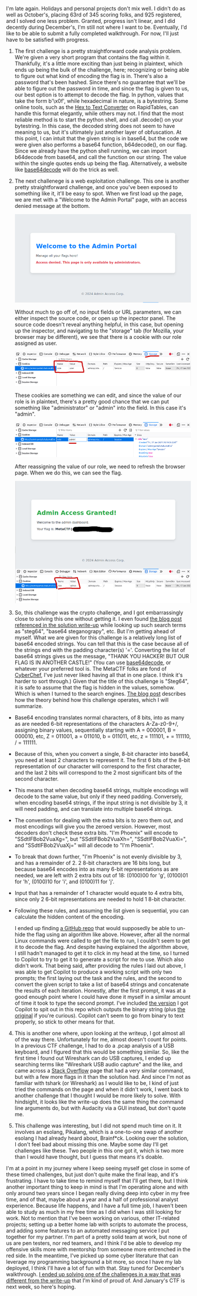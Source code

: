 I'm late again. Holidays and personal projects don't mix well. I didn't do as well as October's, placing 63rd of 345 scoring folks, and 925 registered, and I solved one less problem. Granted, progress isn't linear, and I did decently during December's, I'm still not where I want to be. Eventually, I'd like to be able to submit a fully completed walkthrough. For now, I'll just have to be satisfied with progress. 

1. The first challenge is a pretty straightforward code analysis problem. We're given a very short program that contains the flag within it. Thankfully, it's a little more exciting than just being in plaintext, which ends up being the bulk of the challenge, here; recognizing or being able to figure out what kind of encoding the flag is in. There's also a password that's been hashed. Since there's no guarantee that we'll be able to figure out the password in time, and since the flag is given to us, our best option is to attempt to decode the flag. In python, values that take the form b'\x0f', while hexadecimal in nature, is a bytestring. Some online tools, such as the [Hex to Text Converter](https://www.rapidtables.com/convert/number/hex-to-ascii.html) on RapidTables, can handle this format elegantly, while others may not. I find that the most reliable method is to start the python shell, and call .decode() on your bytestring. In this case, the decoded string does not seem to have meaning to us, but it's ultimately just another layer of obfuscation. At this point, I can intuit that the given string is in base64, but the code we were given also performs a base64 function, b64decode(), on our flag. Since we already have the python shell running, we can import b64decode from base64, and call the function on our string. The value within the single quotes ends up being the flag. Alternatively, a website like [base64decode](https://www.base64decode.org/) will do the trick as well. 

2. The next challenege is a web exploitation challenge. This one is another pretty straightforward challenge, and once you've been exposed to something like it, it'll be easy to spot. When we first load up the page, we are met with a "Welcome to the Admin Portal" page, with an access denied message at the bottom. 
	
	![The initial page](admin-portal0.png)
	
    Without much to go off of, no input fields or URL parameters, we can either inspect the source code, or open up the inpector panel. The source code doesn't reveal anything helpful, in this case, but opening up the inspector, and navigating to the "storage" tab (for Mozilla, your browser may be different), we see that there is a cookie with our role assigned as user. 
    
	![The browser inspector showing the cookie with the "user" role assigned.](admin-portal1.png)
    	
    These cookies are something we can edit, and since the value of our role is in plaintext, there's a pretty good chance that we can put something like "administrator" or "admin" into the field. In this case it's "admin". 
    
	![The browser inspector showing the modified cookie with value "admin" assigned.](admin-portal2.png)
    	
    After reassigning the value of our role, we need to refresh the browser page. When we do this, we can see the flag.

   	![The Admin Access Granted page with redacted flag.](admin-portal3.png)

	
4. So, this challenge was the crypto challenge, and I got embarrassingly close to solving this one without getting it. I even found [the blog post referenced in the solution write-up](https://hexarcana.ch/b/2024-08-16-base64-beyond-encoding/) while looking up such search terms as "steg64", "base64 steganograpy", etc. But I'm getting ahead of myself. What we are given for this challenge is a relatively long list of base64 encoded strings. You can tell that this is the case because all of the strings end with the padding character(s) '='. Converting the list of base64 strings gives us the message, "THANK YOU HACKER! BUT OUR FLAG IS IN ANOTHER CASTLE!" (You can use [base64decode](https://www.base64decode.org/), or whatever your preferred tool is. The MetaCTF folks are fond of [CyberChef](https://cyberchef.org/), I've just never liked having all that in one place. I think it's harder to sort through.) Given that the title of this challenge is "Steg64", it is safe to assume that the flag is hidden in the values, somehow. Which is when I turned to the search engines. [The blog post](https://hexarcana.ch/b/2024-08-16-base64-beyond-encoding/) describes how the theory behind how this challenge operates, which I will summarize.
- Base64 encoding translates normal characters, of 8 bits, into as many as are needed 6-bit representations of the characters A-Za-z0-9+/, assigning binary values, sequentially starting with A = 000001, B = 000010, etc, Z = 011001, a = 011010, b = 011011, etc, z = 111101, + = 111110, / = 111111.
- Because of this, when you convert a single, 8-bit character into base64, you need at least 2 characters to represent it. The first 6 bits of the 8-bit representation of our character will correspond to the first character, and the last 2 bits will correspond to the 2 most significant bits of the second character.
- This means that when decoding base64 strings, multiple encodings will decode to the same value, but only if they need padding. Conversely, when encoding base64 strings, if the input string is not divisible by 3, it will need padding, and can translate into multiple base64 strings.
- The convention for dealing with the extra bits is to zero them out, and most encodings will give you the zeroed version. However, most decoders don't check these extra bits. "I'm Phoenix" will encode to "SSdtIFBob2VuaXg=", but "SSdtIFBob2VuaXh=", "SSdtIFBob2VuaXi=", and "SSdtIFBob2VuaXj=" will all decode to "I'm Phoenix".
- To break that down further, "I'm Phoenix" is not evenly divisible by 3, and has a remainder of 2. 2 8-bit characters are 16 bits long, but because base64 encodes into as many 6-bit representations as are needed, we are left with 2 extra bits out of 18: (0100)00 for 'g', (0100)01 for 'h', (0100)10 for 'i', and (0100)11 for 'j'. 
- Input that has a remainder of 1 character would equate to 4 extra bits, since only 2 6-bit representations are needed to hold 1 8-bit character. 
- Following these rules, and assuming the list given is sequential, you can calculate the hidden content of the encoding. 
	
	I ended up finding [a GitHub repo](https://github.com/FrancoisCapon/Base64SteganographyTools) that would supposedly be able to un-hide the flag using an algorithm like above. However, after all the normal Linux commands were called to get the file to run, I couldn't seem to get it to decode the flag. And despite having explained the algorithm above, I still hadn't managed to get it to click in my head at the time, so I turned to Copilot to try to get it to generate a script for me to use. Which also didn't work. That being said, after providing the rules I laid out above, I was able to get Copilot to produce a working script with only two prompts; the first laying out the task and the rules, and the second to convert the given script to take a list of base64 strings and concatenate the results of each iteration. Honestly, after the first prompt, it was at a good enough point where I could have done it myself in a similar amount of time it took to type the second prompt. I've included [the version](b64steg-list.py) I got Copilot to spit out in this repo which outputs the binary string (plus [the original](b64steg.py) if you're curious). Copilot can't seem to go from binary to text properly, so stick to other means for that. 
	
4. This is another one where, upon looking at the writeup, I got almost all of the way there. Unfortunately for me, almost doesn't count for points. In a previous CTF challenge, I had to do a .pcap analysis of a USB keyboard, and I figured that this would be something similar. So, like the first time I found out Wireshark can do USB captures, I ended up searching terms like "Wireshark USB audio capture" and the like, and came across a [Stack Overflow](https://stackoverflow.com/questions/75370132/how-to-create-an-audio-file-from-a-pcap-file-with-tshark) page that had a very similar command, but with a few more flags in it than the solution had. And since I'm not as familiar with tshark (or Wireshark) as I would like to be, I kind of just tried the commands on the page and when it didn't work, I went back to another challenge that I thought I would be more likely to solve. With hindsight, it looks like the write-up does the same thing the command line arguments do, but with Audacity via a GUI instead, but don't quote me.

5. This challenge was interesting, but I did not spend much time on it. It involves an esolang, Pikalang, which is a one-to-one swap of another esolang I had already heard about, Brainf*ck. Looking over the solution, I don't feel bad about missing this one. Maybe some day I'll get challenges like these. Two people in this one got it, which is two more than I would have thought, but I guess that means it's doable. 

I'm at a point in my journey where I keep seeing myself get close in some of these timed challenges, but just don't quite make the final leap, and it's frustrating. I have to take time to remind myself that I'll get there, but I think another important thing to keep in mind is that I'm operating alone and with only around two years since I began really diving deep into cyber in my free time, and of that, maybe about a year and a half of professional analyst experience. Because life happens, and I have a full time job, I haven't been able to study as much in my free time as I did when I was still looking for work. Not to mention that I've been working on various, other IT-related projects; setting up a better home lab with scripts to automate the process, and adding some features to an automated messaging service I put together for my partner. I'm part of a pretty solid team at work, but none of us are pen testers, nor red teamers, and I think I'd be able to develop my offensive skills more with mentorship from someone more entrenched in the red side. In the meantime, I've picked up some cyber literature that can leverage my programming background a bit more, so once I have my lab deployed, I think I'll have a lot of fun with that. Stay tuned for December's walkthrough. [I ended up solving one of the challenges in a way that was different from the write-up](https://github.com/PhoenixBoisnier/CTF-Walkthroughs/blob/main/MetaCTF-21-12-2024-Walkthrough/walkthrough.md) that I'm kind of proud of. And January's CTF is next week, so here's hoping. 
